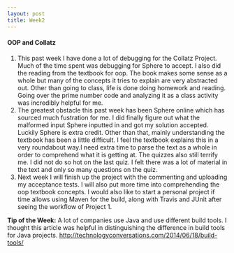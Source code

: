```yaml
---
layout: post
title: Week2
---
```


#### OOP and Collatz
1. This past week I have done a lot of debugging for the Collatz Project. Much of the time spent was debugging for Sphere to accept. I also did the reading from the textbook for oop. The book makes some sense as a whole but many of the concepts it tries to explain are very abstracted out. Other than going to class, life is done doing homework and reading. Going over the prime number code and analyzing it as a class activity was incredibly helpful for me.
2. The greatest obstacle this past week has been Sphere online which has sourced much fustration for me. I did finally figure out what the malformed input Sphere inputted in and got my solution accepted. Luckily Sphere is extra credit. Other than that, mainly understanding the textbook has been a little difficult. I feel the textbook explains this in a very roundabout way.I need extra time to parse the text as a whole in order to comprehend what it is getting at. The quizzes also still terrify me. I did not do so hot on the last quiz. I felt there was a lot of material in the text and only so many questions on the quiz.
3. Next week I will finish up the project with the commenting and uploading my acceptance tests. I will also put more time into comprehending the oop textbook concepts. I would also like to start a personal project if time allows using Maven for the build, along with Travis and JUnit after seeing the workflow of Project 1. 

**Tip of the Week:** A lot of companies use Java and use different build tools. I thought this article was helpful in distinguishing the difference in build tools for Java projects.
<http://technologyconversations.com/2014/06/18/build-tools/>
